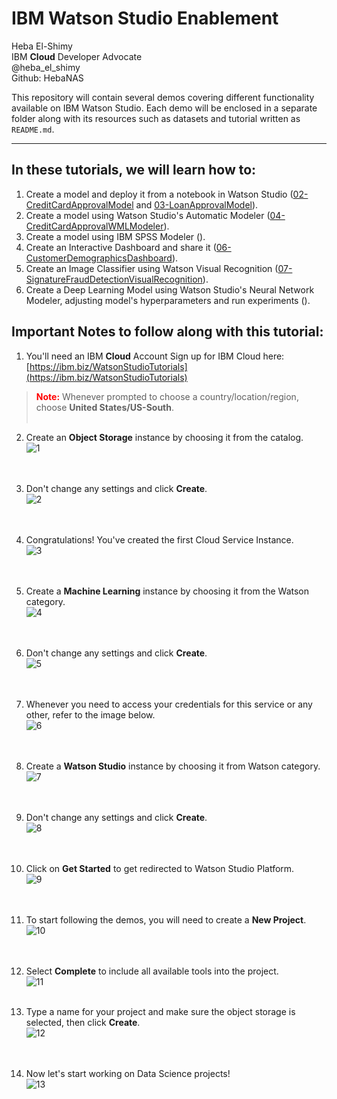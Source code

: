# IBM Watson Studio Enablement
Heba El-Shimy  
IBM **Cloud** Developer Advocate  
@heba_el_shimy  
Github: HebaNAS  

This repository will contain several demos covering different functionality available on IBM Watson Studio. Each demo will be enclosed in a separate folder along with its resources such as datasets and tutorial written as `README.md`.

<hr></hr>

## In these tutorials, we will learn how to:
1. Create a model and deploy it from a notebook in Watson Studio ([02-CreditCardApprovalModel](https://github.com/HebaNAS/IBM-Watson-Studio-Enablement/tree/master/02-CreditCardApprovalModel) and [03-LoanApprovalModel](https://github.com/HebaNAS/IBM-Watson-Studio-Enablement/tree/master/03-LoanApprovalModel)).
2. Create a model using Watson Studio's Automatic Modeler ([04-CreditCardApprovalWMLModeler](https://github.com/HebaNAS/IBM-Watson-Studio-Enablement/tree/master/04-CreditCardApprovalWMLModeler)).
3. Create a model using IBM SPSS Modeler ().
4. Create an Interactive Dashboard and share it ([06-CustomerDemographicsDashboard](https://github.com/HebaNAS/IBM-Watson-Studio-Enablement/tree/master/06-CustomerDemographicsDashboard)).
5. Create an Image Classifier using Watson Visual Recognition ([07-SignatureFraudDetectionVisualRecognition](https://github.com/HebaNAS/IBM-Watson-Studio-Enablement/tree/master/07-SignatureFraudDetectionVisualRecognition)).
6. Create a Deep Learning Model using Watson Studio's Neural Network Modeler, adjusting model's hyperparameters and run experiments ().

## Important Notes to follow along with this tutorial:
1. You'll need an IBM **Cloud** Account
Sign up for IBM Cloud here: [https://ibm.biz/WatsonStudioTutorials](https://ibm.biz/WatsonStudioTutorials)

> <span style="color:red">**Note:** </span> Whenever prompted to choose a country/location/region, choose **United States/US-South**.
<br></br>


2. Create an **Object Storage** instance by choosing it from the catalog.  
![1](https://github.com/HebaNAS/IBM-Watson-Studio-Enablement/blob/master/01-AccountSetup/1.jpg?raw=true)  
<br></br>


3. Don't change any settings and click **Create**.  
![2](https://github.com/HebaNAS/IBM-Watson-Studio-Enablement/blob/master/01-AccountSetup/2.jpg?raw=true)  
<br></br>


4. Congratulations! You've created the first Cloud Service Instance.  
![3](https://github.com/HebaNAS/IBM-Watson-Studio-Enablement/blob/master/01-AccountSetup/3.jpg?raw=true)  
<br></br>


5. Create a **Machine Learning** instance by choosing it from the Watson category.  
![4](https://github.com/HebaNAS/IBM-Watson-Studio-Enablement/blob/master/01-AccountSetup/4.jpg?raw=true)  
<br></br>


6. Don't change any settings and click **Create**.  
![5](https://github.com/HebaNAS/IBM-Watson-Studio-Enablement/blob/master/01-AccountSetup/5.jpg?raw=true)  
<br></br>


7. Whenever you need to access your credentials for this service or any other, refer to the image below.  
![6](https://github.com/HebaNAS/IBM-Watson-Studio-Enablement/blob/master/01-AccountSetup/6.jpg?raw=true)  
<br></br>


8. Create a **Watson Studio** instance by choosing it from Watson category.  
![7](https://github.com/HebaNAS/IBM-Watson-Studio-Enablement/blob/master/01-AccountSetup/7.jpg?raw=true)  
<br></br>


9. Don't change any settings and click **Create**.  
![8](https://github.com/HebaNAS/IBM-Watson-Studio-Enablement/blob/master/01-AccountSetup/8.jpg?raw=true)  
<br></br>


10. Click on **Get Started** to get redirected to Watson Studio Platform.  
![9](https://github.com/HebaNAS/IBM-Watson-Studio-Enablement/blob/master/01-AccountSetup/9.jpg?raw=true)  
<br></br>


11. To start following the demos, you will need to create a **New Project**.  
![10](https://github.com/HebaNAS/IBM-Watson-Studio-Enablement/blob/master/01-AccountSetup/10.jpg?raw=true)  
<br></br>


12. Select **Complete** to include all available tools into the project.  
![11](https://github.com/HebaNAS/IBM-Watson-Studio-Enablement/blob/master/01-AccountSetup/11.jpg?raw=true)
<br></br>


13. Type a name for your project and make sure the object storage is selected, then click **Create**.  
![12](https://github.com/HebaNAS/IBM-Watson-Studio-Enablement/blob/master/01-AccountSetup/12.jpg?raw=true)  
<br></br>


14. Now let's start working on Data Science projects!  
![13](https://github.com/HebaNAS/IBM-Watson-Studio-Enablement/blob/master/01-AccountSetup/13.jpg?raw=true)
<br></br>
